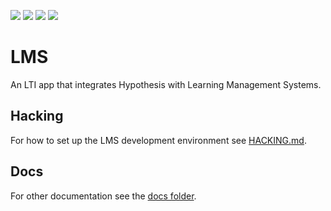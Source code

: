 <a><img src="https://img.shields.io/badge/python-3.8-success"></a>
<a href="https://github.com/hypothesis/lms/blob/main/LICENSE"><img src="https://img.shields.io/badge/license-BSD--2--Clause-success"></a>
<a href="https://github.com/hypothesis/cookiecutters/tree/main/pyramid-app"><img src="https://img.shields.io/badge/cookiecutter-pyramid--app-success"></a>
<a href="https://black.readthedocs.io/en/stable/"><img src="https://img.shields.io/badge/code%20style-black-000000"></a>

# LMS

An LTI app that integrates Hypothesis with Learning Management Systems.

Hacking
-------

For how to set up the LMS development environment see
[HACKING.md](https://github.com/hypothesis/lms/blob/main/HACKING.md).

Docs
----

For other documentation see the [docs folder](https://github.com/hypothesis/lms/tree/main/docs).
